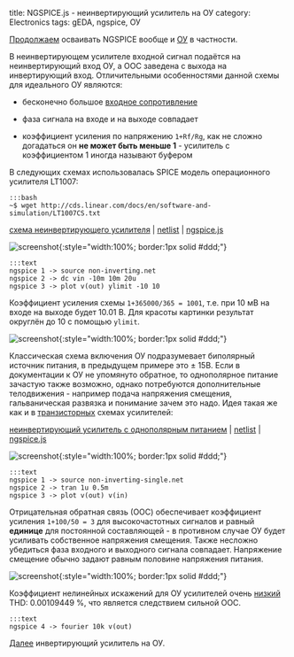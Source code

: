 title: NGSPICE.js - неинвертирующий усилитель на ОУ
category: Electronics
tags: gEDA, ngspice, ОУ

[Продолжаем]({filename}../2016-10-28-ngspice-introduction/2016-10-28-ngspice-introduction.md) осваивать NGSPICE вообще и [ОУ]({filename}../2016-11-18-op-amp-basics/2016-11-18-op-amp-basics.md) в частности.

В неинвертирующем усилителе входной сигнал подаётся на неинвертирующий вход ОУ, а ООС заведена с выхода на инвертирующий вход. Отличительными особенностями данной схемы для идеального ОУ являются:

  - бесконечно большое [входное сопротивление]({filename}../2016-11-04-input-output-impedance/2016-11-04-input-output-impedance.md)

  - фаза сигнала на входе и на выходе совпадает

  - коэффициент усиления по напряжению ```1+Rf/Rg```, как не сложно догадаться он **не может быть меньше 1** - усилитель с коэффициентом 1 иногда называют буфером

<!-- 
<a href="{attach}LT1007CS.txt"></a>
-->

В следующих схемах использовалась SPICE модель операционного усилителя LT1007:

    :::bash
    ~$ wget http://cds.linear.com/docs/en/software-and-simulation/LT1007CS.txt

[схема неинвертирующего усилителя]({attach}non-inverting.sch) | [netlist]({attach}non-inverting.net) | [ngspice.js](https://ngspice.js.org/?gist=afbeb59caf6deff2cfead830a50cfb59)

![screenshot]({attach}show-img-non-inverting.png){:style="width:100%; border:1px solid #ddd;"}

    :::text
    ngspice 1 -> source non-inverting.net
    ngspice 2 -> dc vin -10m 10m 20u
    ngspice 3 -> plot v(out) ylimit -10 10

Коэффициент усиления схемы ```1+365000/365 = 1001```, т.е. при 10 мВ на входе на выходе будет 10.01 В. Для красоты картинки результат округлён до 10 с помощью ```ylimit```.

![screenshot]({attach}non-inverting-canvas.png){:style="width:100%; border:1px solid #ddd;"}

Классическая схема включения ОУ подразумевает биполярный источник питания, в предыдущем примере это ± 15В. Если в документации к ОУ не упомянуто обратное, то однополярное питание зачастую также возможно, однако потребуются дополнительные телодвижения - например подача напряжения смещения, гальваническая развязка и понимание зачем это надо. Идея такая же  как и в [транзисторных]({filename}../2016-11-07-bipolar-common-emitter/2016-11-07-bipolar-common-emitter.md) схемах усилителей:

[неинвертирующий усилитель с однополярным питанием]({attach}non-inverting-single.sch) | [netlist]({attach}non-inverting-single.net) | [ngspice.js](https://ngspice.js.org/?gist=d07144c7716c6e14452bb449f8a4d129)

![screenshot]({attach}show-img-non-inverting-single.png){:style="width:100%; border:1px solid #ddd;"}

    :::text
    ngspice 1 -> source non-inverting-single.net
    ngspice 2 -> tran 1u 0.5m
    ngspice 3 -> plot v(out) v(in)

Отрицательная обратная связь (ООС) обеспечивает коэффициент усиления ```1+100/50 = 3``` для высокочастотных сигналов и равный **единице** для постоянной составляющей - в противном случае ОУ будет усиливать собственное напряжения смещения. Также несложно убедиться фаза входного и выходного сигнала совпадает. Напряжение смещение обычно задают равным половине напряжения питания.

![screenshot]({attach}non-inverting-single-canvas.png){:style="width:100%; border:1px solid #ddd;"}

Коэффициент нелинейных искажений для ОУ усилителей очень [низкий](https://ngspice.js.org/?gist=27956fb8325c49b6b8bf595ed3f49868) THD: 0.00109449 %, что является следствием сильной ООС.

    :::text
    ngspice 4 -> fourier 10k v(out)

[Далее]({filename}../2016-11-22-op-amp-inverting/2016-11-22-op-amp-inverting.md) инвертирующий усилитель на ОУ.
